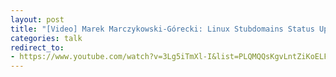 ```yaml
---
layout: post
title: "[Video] Marek Marczykowski-Górecki: Linux Stubdomains Status Update (youtube.com)"
categories: talk
redirect_to:
- https://www.youtube.com/watch?v=3Lg5iTmXl-I&list=PLQMQQsKgvLntZiKoELFs22Mtk-tBNNOMJ
---
```


